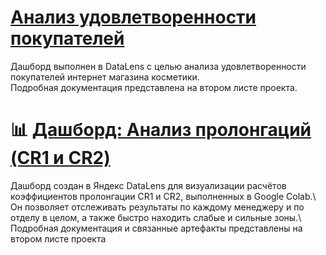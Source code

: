 # [Анализ удовлетворенности покупателей](https://datalens.yandex/7nmphwfyddtet )
Дашборд выполнен в DataLens с целью анализа удовлетворенности покупателей интернет магазина косметики.\
Подробная документация представлена на втором листе проекта. 

# 📊 [Дашборд: Анализ пролонгаций (CR1 и CR2)](https://datalens.yandex/33aukc9gsjrso)
Дашборд создан в Яндекс DataLens для визуализации расчётов коэффициентов пролонгации CR1 и CR2, выполненных в Google Colab.\ 
Он позволяет отслеживать результаты по каждому менеджеру и по отделу в целом, а также быстро находить слабые и сильные зоны.\ 
Подробная документация и связанные артефакты представлены на втором листе проекта
